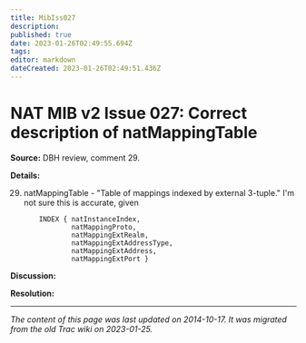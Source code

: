 ```yaml
---
title: MibIss027
description: 
published: true
date: 2023-01-26T02:49:55.694Z
tags: 
editor: markdown
dateCreated: 2023-01-26T02:49:51.436Z
---
```


# NAT MIB v2 Issue 027: Correct description of natMappingTable
**Source:** DBH review, comment 29.

**Details:**

29) natMappingTable - "Table of mappings indexed by external 3-tuple." I'm not sure this is accurate, given
```
       INDEX { natInstanceIndex,
               natMappingProto,
               natMappingExtRealm,
               natMappingExtAddressType,
               natMappingExtAddress,
               natMappingExtPort }
 ```
**Discussion:**

**Resolution:**
&nbsp;
&nbsp;
&nbsp;

---

*The content of this page was last updated on 2014-10-17. It was migrated from the old Trac wiki on 2023-01-25.*
